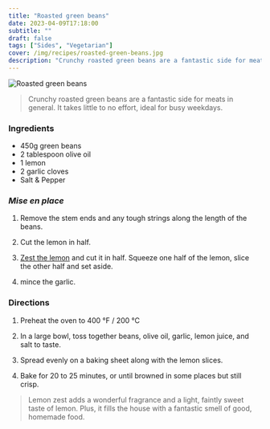 ```yaml
---
title: "Roasted green beans"
date: 2023-04-09T17:18:00
subtitle: ""
draft: false
tags: ["Sides", "Vegetarian"]
cover: /img/recipes/roasted-green-beans.jpg
description: "Crunchy roasted green beans are a fantastic side for meats in general. It takes little to no effort, ideal for busy weekdays."
---
```


<!-- <div class="warning">⚠️ This is a warning!</div> -->

<div class="my-flexbox row-collapse center basic-gap" >
  <div>
    <img src="/img/recipes/roasted-green-beans.jpg" alt="Roasted green beans" class="cover-img">
  </div>
  <div>
    <blockquote>
      Crunchy roasted green beans are a fantastic side for meats in general. It takes little to no effort, ideal for busy weekdays.
    </blockquote>
  </div>
</div>

### Ingredients

- 450g green beans
- 2 tablespoon olive oil
- 1 lemon
- 2 garlic cloves
- Salt & Pepper

### _Mise en place_

1. Remove the stem ends and any tough strings along the length of the beans.

2. Cut the lemon in half.

3. [Zest the lemon](## "grate the outer layer of the shell with a grater") and cut it in half. Squeeze one half of the lemon, slice the other half and set aside.

3. mince the garlic.

### Directions

1. Preheat the oven to 400 °F / 200 °C

2. In a large bowl, toss together beans, olive oil, garlic, lemon juice, and salt to taste.

3. Spread evenly on a baking sheet along with the lemon slices.

4. Bake for 20 to 25 minutes, or until browned in some places but still crisp.

> Lemon zest adds a wonderful fragrance and a light, faintly sweet taste of lemon. Plus, it fills the house with a fantastic smell of good, homemade food.